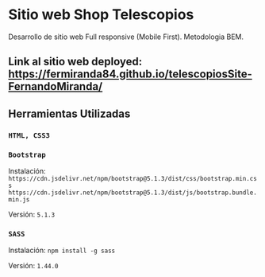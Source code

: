 # Sitio web Shop Telescopios
Desarrollo de sitio web Full responsive (Mobile First). Metodologia BEM.

## Link al sitio web deployed:  https://fermiranda84.github.io/telescopiosSite-FernandoMiranda/

## Herramientas Utilizadas
### `HTML, CSS3`

### `Bootstrap`

Instalación: 
`https://cdn.jsdelivr.net/npm/bootstrap@5.1.3/dist/css/bootstrap.min.css`
`https://cdn.jsdelivr.net/npm/bootstrap@5.1.3/dist/js/bootstrap.bundle.min.js`

Versión: `5.1.3`

### `SASS`

Instalación: 
`npm install -g sass`

Versión: `1.44.0`